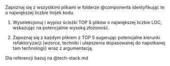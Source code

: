 Zapoznaj się z wszystkimi plikami w folderze @components identyfikując te o największej liczbie linijek kodu.

1) Wyselekcjonuj i wypisz ścieżki TOP 5 plików o największej liczbie LOC, wskazując na potencjalnie wysoką złożoność.

2) Zapoznaj się z każdym plikiem z TOP 5 sugerując potencjalne kierunki refaktoryzacji (wzorce, techniki i ulepszenia dopasowanej do napotkanej tam technologii) wraz z argumentacją.

Dla referencji bazuj na @tech-stack.md 
